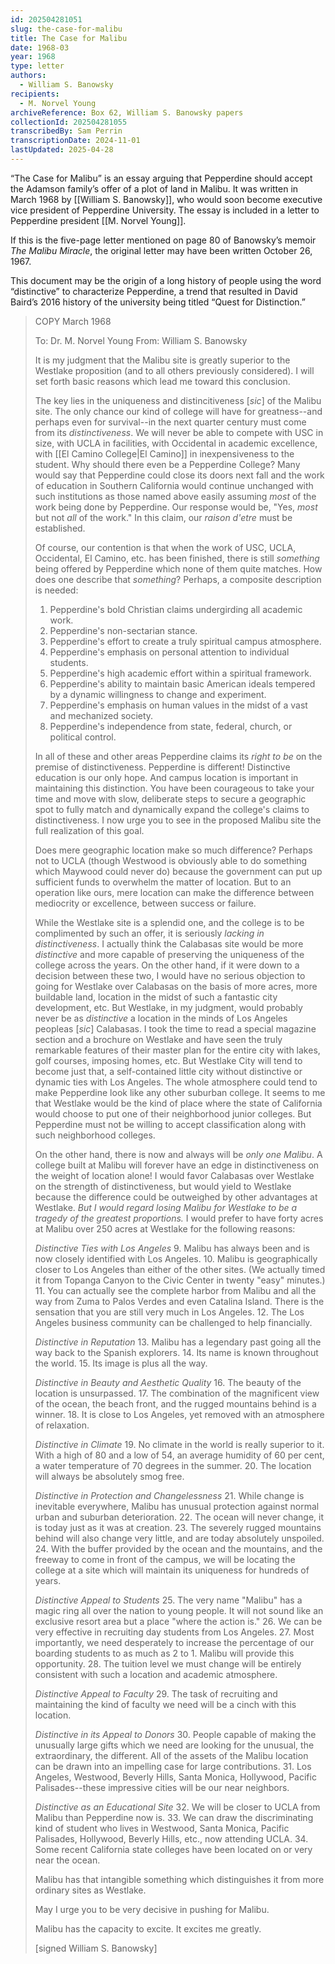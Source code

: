 ```yaml
---
id: 202504281051
slug: the-case-for-malibu
title: The Case for Malibu
date: 1968-03
year: 1968
type: letter
authors:
  - William S. Banowsky
recipients:
  - M. Norvel Young
archiveReference: Box 62, William S. Banowsky papers
collectionId: 202504281055
transcribedBy: Sam Perrin
transcriptionDate: 2024-11-01
lastUpdated: 2025-04-28
---
```

“The Case for Malibu” is an essay arguing that Pepperdine should accept the Adamson family’s offer of a plot of land in Malibu. It was written in March 1968 by [[William S. Banowsky]], who would soon become executive vice president of Pepperdine University. The essay is included in a letter to Pepperdine president [[M. Norvel Young]].

If this is the five-page letter mentioned on page 80 of Banowsky’s memoir *The Malibu Miracle*, the original letter may have been written October 26, 1967.

This document may be the origin of a long history of people using the word “distinctive” to characterize Pepperdine, a trend that resulted in David Baird’s 2016 history of the university being titled “Quest for Distinction.”

>COPY
>March 1968
>
>To: Dr. M. Norvel Young
>From: William S. Banowsky
>
>It is my judgment that the Malibu site is greatly superior to the Westlake proposition (and to all others previously considered). I will set forth basic reasons which lead me toward this conclusion.
>
>The key lies in the uniqueness and distincitiveness \[*sic*\] of the Malibu site. The only chance our kind of college will have for greatness--and perhaps even for survival--in the next quarter century must come from its _distinctiveness_. We will never be able to compete with USC in size, with UCLA in facilities, with Occidental in academic excellence, with [[El Camino College|El Camino]] in inexpensiveness to the student. Why should there even be a Pepperdine College? Many would say that Pepperdine could close its doors next fall and the work of education in Southern California would continue unchanged with such institutions as those named above easily assuming _most_ of the work being done by Pepperdine. Our response would be, "Yes, _most_ but not _all_ of the work." In this claim, our _raison d'etre_ must be established.
>
>Of course, our contention is that when the work of USC, UCLA, Occidental, El Camino, etc. has been finished, there is still _something_ being offered by Pepperdine which none of them quite matches. How does one describe that _something_? Perhaps, a composite description is needed:
>
>1. Pepperdine's bold Christian claims undergirding all academic work.
>2. Pepperdine's non-sectarian stance.
>3. Pepperdine's effort to create a truly spiritual campus atmosphere.
>4. Pepperdine's emphasis on personal attention to individual students.
>5. Pepperdine's high academic effort within a spiritual framework.
>6. Pepperdine's ability to maintain basic American ideals tempered by a dynamic willingness to change and experiment.
>7. Pepperdine's emphasis on human values in the midst of a vast and mechanized society.
>8. Pepperdine's independence from state, federal, church, or political control.
>
>In all of these and other areas Pepperdine claims its _right to be_ on the premise of distinctiveness. Pepperdine is different! Distinctive education is our only hope. And campus location is important in maintaining this distinction. You have been courageous to take your time and move with slow, deliberate steps to secure a geographic spot to fully match and dynamically expand the college's claims to distinctiveness. I now urge you to see in the proposed Malibu site the full realization of this goal.
>
>Does mere geographic location make so much difference? Perhaps not to UCLA (though Westwood is obviously able to do something which Maywood could never do) because the government can put up sufficient funds to overwhelm the matter of location. But to an operation like ours, mere location can make the difference between mediocrity or excellence, between success or failure.
>
>While the Westlake site is a splendid one, and the college is to be complimented by such an offer, it is seriously _lacking in distinctiveness_. I actually think the Calabasas site would be more _distinctive_ and more capable of preserving the uniqueness of the college across the years. On the other hand, if it were down to a decision between these two, I would have no serious objection to going for Westlake over Calabasas on the basis of more acres, more buildable land, location in the midst of such a fantastic city development, etc. But Westlake, in my judgment, would probably never be as _distinctive_ a location in the minds of Los Angeles peopleas \[*sic*\] Calabasas. I took the time to read a special magazine section and a brochure on Westlake and have seen the truly remarkable features of their master plan for the entire city with lakes, golf courses, imposing homes, etc. But Westlake City will tend to become just that, a self-contained little city without distinctive or dynamic ties with Los Angeles. The whole atmosphere could tend to make Pepperdine look like any other suburban college. It seems to me that Westlake would be the kind of place where the state of California would choose to put one of their neighborhood junior colleges. But Pepperdine must not be willing to accept classification along with such neighborhood colleges.
>
>On the other hand, there is now and always will be _only_ _one_ _Malibu_. A college built at Malibu will forever have an edge in distinctiveness on the weight of location alone! I would favor Calabasas over Westlake on the strength of distinctiveness, but would yield to Westlake because the difference could be outweighed by other advantages at Westlake. _But I would regard losing Malibu for Westlake to be a tragedy of the greatest proportions._
>I would prefer to have forty acres at Malibu over 250 acres at Westlake for the following reasons:
>
>_Distinctive Ties with Los Angeles_
>9. Malibu has always been and is now closely identified with Los Angeles.
>10. Malibu is geographically closer to Los Angeles than either of the other sites. (We actually timed it from Topanga Canyon to the Civic Center in twenty "easy" minutes.)
>11. You can actually see the complete harbor from Malibu and all the way from Zuma to Palos Verdes and even Catalina Island. There is the sensation that you are still very much in Los Angeles.
>12. The Los Angeles business community can be challenged to help financially.
>
>_Distinctive in Reputation_
>13. Malibu has a legendary past going all the way back to the Spanish explorers.
>14. Its name is known throughout the world.
>15. Its image is plus all the way.
>
>_Distinctive in Beauty and Aesthetic Quality_
>16. The beauty of the location is unsurpassed.
>17. The combination of the magnificent view of the ocean, the beach front, and the rugged mountains behind is a winner.
>18. It is close to Los Angeles, yet removed with an atmosphere of relaxation.
>
>_Distinctive in Climate_
>19. No climate in the world is really superior to it. With a high of 80 and a low of 54, an average humidity of 60 per cent, a water temperature of 70 degrees in the summer.
>20. The location will always be absolutely smog free.
>
>_Distinctive in Protection and Changelessness_
>21. While change is inevitable everywhere, Malibu has unusual protection against normal urban and suburban deterioration.
>22. The ocean will never change, it is today just as it was at creation.
>23. The severely rugged mountains behind will also change very little, and are today absolutely unspoiled.
>24. With the buffer provided by the ocean and the mountains, and the freeway to come in front of the campus, we will be locating the college at a site which will maintain its uniqueness for hundreds of years.
>
>_Distinctive Appeal to Students_
>25. The very name "Malibu" has a magic ring all over the nation to young people. It will not sound like an exclusive resort area but a place "where the action is."
>26. We can be very effective in recruiting day students from Los Angeles.
>27. Most importantly, we need desperately to increase the percentage of our boarding students to as much as 2 to 1. Malibu will provide this opportunity.
>28. The tuition level we must change will be entirely consistent with such a location and academic atmosphere.
>
>_Distinctive Appeal to Faculty_
>29. The task of recruiting and maintaining the kind of faculty we need will be a cinch with this location.
>
>_Distinctive in its Appeal to Donors_
>30. People capable of making the unusually large gifts which we need are looking for the unusual, the extraordinary, the different. All of the assets of the Malibu location can be drawn into an impelling case for large contributions.
>31. Los Angeles, Westwood, Beverly Hills, Santa Monica, Hollywood, Pacific Palisades--these impressive cities will be our near neighbors.
>
>_Distinctive as an Educational Site_
>32. We will be closer to UCLA from Malibu than Pepperdine now is.
>33. We can draw the discriminating kind of student who lives in Westwood, Santa Monica, Pacific Palisades, Hollywood, Beverly Hills, etc., now attending UCLA.
>34. Some recent California state colleges have been located on or very near the ocean.
>
>Malibu has that intangible something which distinguishes it from more ordinary sites as Westlake.
>
>May I urge you to be very decisive in pushing for Malibu.
>
>Malibu has the capacity to excite. It excites me greatly.
>
>\[signed William S. Banowsky\]